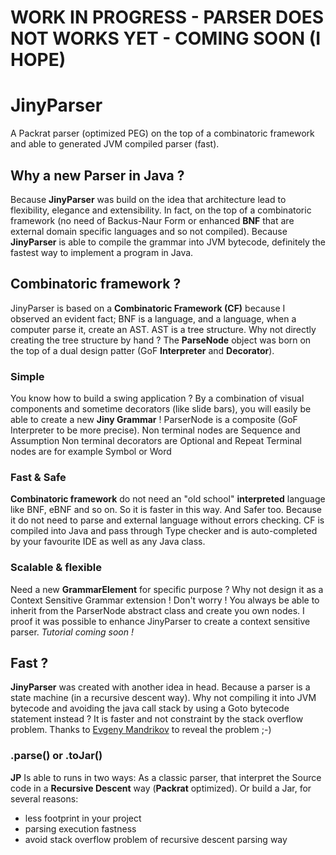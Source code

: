 # WORK IN PROGRESS - PARSER DOES NOT WORKS YET - COMING SOON (I HOPE)

# JinyParser

A Packrat parser (optimized PEG) on the top of a combinatoric framework and able to generated JVM compiled parser (fast).

## Why a new Parser in Java ?

Because **JinyParser** was build on the idea that architecture lead to flexibility, elegance and extensibility. In fact, on the top of a combinatoric framework (no need of Backus-Naur Form or enhanced **BNF** that are external domain specific languages and so not compiled).
Because **JinyParser** is able to compile the grammar into JVM bytecode, definitely the fastest way to implement a program in Java.

## Combinatoric framework ?
JinyParser is based on a **Combinatoric Framework (CF)** because I observed an evident fact; BNF is a language, and a language, when a computer parse it, create an AST. AST is a tree structure. Why not directly creating the tree structure by hand ? The **ParseNode** object was born on the top of a dual design patter (GoF **Interpreter** and **Decorator**).

### Simple
You know how to build a swing application ? By a combination of visual components and sometime decorators (like slide bars), you will easily be able to create a new **Jiny Grammar** !
ParserNode is a composite (GoF Interpreter to be more precise).
Non terminal nodes are Sequence and Assumption
Non terminal decorators are Optional and Repeat
Terminal nodes are for example Symbol or Word

### Fast & Safe
**Combinatoric framework** do not need an "old school" **interpreted** language like BNF, eBNF and so on.
So it is faster in this way. And Safer too. Because it do not need to parse and external language without errors checking. CF is compiled into Java and pass through Type checker and is auto-completed by your favourite IDE as well as any Java class.

### Scalable & flexible
Need a new **GrammarElement** for specific purpose ? Why not design it as a Context Sensitive Grammar extension ! Don't worry ! You always be able to inherit from the ParserNode abstract class and create you own nodes. I proof it was possible to enhance JinyParser to create a context sensitive parser. *Tutorial coming soon !*

## Fast ?
**JinyParser** was created with another idea in head. Because a parser is a state machine (in a recursive descent way). Why not compiling it into JVM bytecode and avoiding the java call stack by using a Goto bytecode statement instead ?
It is faster and not constraint by the stack overflow problem. Thanks to [Evgeny Mandrikov](https://github.com/Godin) to reveal the problem ;-)

### .parse() or .toJar()
**JP** Is able to runs in two ways:
As a classic parser, that interpret the Source code in a **Recursive Descent** way (**Packrat** optimized).
Or build a Jar, for several reasons:
  * less footprint in your project
  * parsing execution fastness
  * avoid stack overflow problem of recursive descent parsing way
